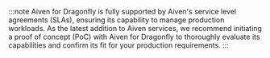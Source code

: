 
:::note
Aiven for Dragonfly is fully supported by Aiven's service level agreements (SLAs),
ensuring its capability to manage production workloads. As the latest addition to
Aiven services, we recommend initiating a proof of concept (PoC)
with Aiven for Dragonfly to thoroughly evaluate its capabilities and confirm its
fit for your production requirements.
:::
